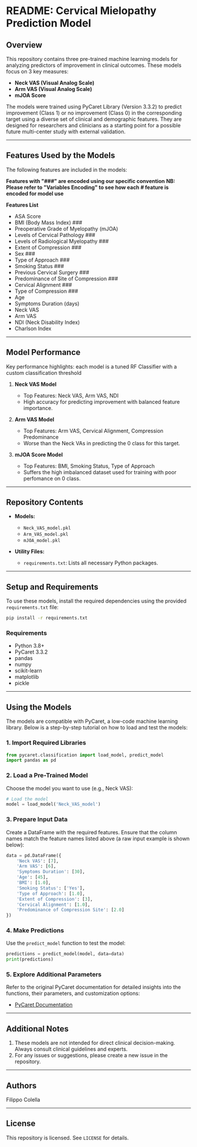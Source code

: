 # README: Cervical Mielopathy Prediction Model


## Overview
This repository contains three pre-trained machine learning models for analyzing predictors of improvement in clinical outcomes. These models focus on 3 key measures:
- **Neck VAS (Visual Analog Scale)**
- **Arm VAS (Visual Analog Scale)**
- **mJOA Score**


The models were trained using PyCaret Library (Version 3.3.2) to predict improvement (Class 1) or no improvement (Class 0) in the corresponding target using a diverse set of clinical and demographic features. They are designed for researchers and clinicians as a starting point for a possible future multi-center study with external validation.

---

## Features Used by the Models
The following features are included in the models:

**Features with "###" are encoded using our specific convention**
**NB: Please refer to "Variables Encoding" to see how each # feature is encoded for model use**

   **Features List**
   - ASA Score
   - BMI (Body Mass Index) ###
   - Preoperative Grade of Myelopathy (mJOA)
   - Levels of Cervical Pathology ###
   - Levels of Radiological Myelopathy ###
   - Extent of Compression ###
   - Sex ###
   - Type of Approach ###
   - Smoking Status ###
   - Previous Cervical Surgery ###
   - Predominance of Site of Compression ###
   - Cervical Alignment ###
   - Type of Compression ###
   - Age
   - Symptoms Duration (days) 
   - Neck VAS
   - Arm VAS
   - NDI (Neck Disability Index)
   - Charlson Index

---

## Model Performance
Key performance highlights:
each model is a tuned RF Classifier with a custom classification threshold 

1. **Neck VAS Model**
   - Top Features: Neck VAS, Arm VAS, NDI
   - High accuracy for predicting improvement with balanced feature importance.

2. **Arm VAS Model**
   - Top Features: Arm VAS, Cervical Alignment, Compression Predominance
   - Worse than the Neck VAs in predicting the 0 class for this target.

3. **mJOA Score Model**
   - Top Features: BMI, Smoking Status, Type of Approach
   - Suffers the high imbalanced dataset used for training with poor perfomance on 0 class.

---

## Repository Contents
- **Models:**
  - `Neck_VAS_model.pkl`
  - `Arm_VAS_model.pkl`
  - `mJOA_model.pkl`

- **Utility Files:**
  - `requirements.txt`: Lists all necessary Python packages.

---

## Setup and Requirements
To use these models, install the required dependencies using the provided `requirements.txt` file:

```bash
pip install -r requirements.txt
```

### Requirements
- Python 3.8+
- PyCaret 3.3.2
- pandas
- numpy
- scikit-learn
- matplotlib
- pickle

---

## Using the Models
The models are compatible with PyCaret, a low-code machine learning library. Below is a step-by-step tutorial on how to load and test the models:

### 1. Import Required Libraries
```python
from pycaret.classification import load_model, predict_model
import pandas as pd
```

### 2. Load a Pre-Trained Model
Choose the model you want to use (e.g., Neck VAS):
```python
# Load the model
model = load_model('Neck_VAS_model')
```

### 3. Prepare Input Data
Create a DataFrame with the required features. Ensure that the column names match the feature names listed above (a raw input example is shown below):
```python
data = pd.DataFrame({
    'Neck VAS': [7],
    'Arm VAS': [6],
    'Symptoms Duration': [30],
    'Age': [45],
    'BMI': [1.0],
    'Smoking Status': ['Yes'],
    'Type of Approach': [1.0],
    'Extent of Compression': [3],
    'Cervical Alignment': [1.0],
    'Predominance of Compression Site': [2.0]
})
```

### 4. Make Predictions
Use the `predict_model` function to test the model:
```python
predictions = predict_model(model, data=data)
print(predictions)
```

### 5. Explore Additional Parameters
Refer to the original PyCaret documentation for detailed insights into the functions, their parameters, and customization options:
- [PyCaret Documentation](https://pycaret.gitbook.io/docs)

---

## Additional Notes
1. These models are not intended for direct clinical decision-making. Always consult clinical guidelines and experts.
2. For any issues or suggestions, please create a new issue in the repository.

---

## Authors
Filippo Colella

---

## License
This repository is licensed. See `LICENSE` for details.


   ```
